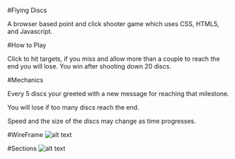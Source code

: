 #Flying Discs

A browser based point and click shooter game which uses CSS, HTML5, and Javascript.

#How to Play

Click to hit targets, if you miss and allow more than a couple to reach the end you will lose.
You win after shooting down 20 discs.

#Mechanics

Every 5 discs your greeted with a new message for reaching that milestone.

You will lose if too many discs reach the end.  

Speed and the size of the discs may change as time progresses.

#WireFrame
![alt text](https://i.imgur.com/WGG3Vqv.png)

#Sections
![alt text](https://i.imgur.com/wYXXMw2.png)